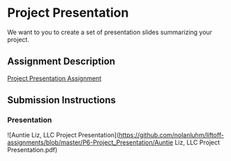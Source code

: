 # Project Presentation
We want to you to create a set of presentation slides summarizing your project.

## Assignment Description
[Project Presentation Assignment](https://education.launchcode.org/liftoff/modules/assignments/project-presentation)

## Submission Instructions

### Presentation
![Auntie Liz, LLC Project Presentation](https://github.com/nolanluhm/liftoff-assignments/blob/master/P6-Project_Presentation/Auntie Liz, LLC Project Presentation.pdf)
